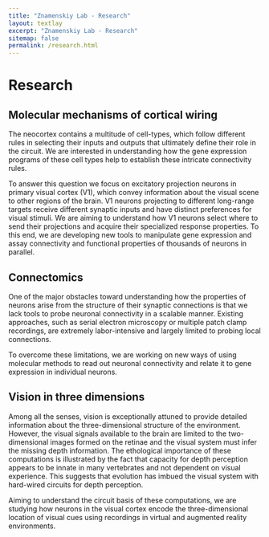 ```yaml
---
title: "Znamenskiy Lab - Research"
layout: textlay
excerpt: "Znamenskiy Lab - Research"
sitemap: false
permalink: /research.html
---
```

# Research

## Molecular mechanisms of cortical wiring
The neocortex contains a multitude of cell-types, which follow different rules in
selecting their inputs and outputs that ultimately define their role in the circuit.
We are interested in understanding how the gene expression programs of these cell
types help to establish these intricate connectivity rules.

To answer this question we focus on excitatory projection neurons in primary
visual cortex (V1), which convey information about the visual scene to other
regions of the brain. V1 neurons projecting to different long-range targets receive
different synaptic inputs and have distinct preferences for visual stimuli. We
are aiming to understand how V1 neurons select where to send their projections
and acquire their specialized response properties. To this end, we are
developing new tools to manipulate gene expression and assay connectivity and
functional properties of thousands of neurons in parallel.

## Connectomics
One of the major obstacles toward understanding how the properties of neurons
arise from the structure of their synaptic connections is that we lack tools to
probe neuronal connectivity in a scalable manner. Existing approaches, such as
serial electron microscopy or multiple patch clamp recordings, are extremely
labor-intensive and largely limited to probing local connections.

To overcome these limitations, we are working on new ways of
using molecular methods to read out neuronal connectivity and relate it to
gene expression in individual neurons.

## Vision in three dimensions
Among all the senses, vision is exceptionally attuned to provide detailed information about
the three-dimensional structure of the environment. However, the visual signals
available to the brain are limited to the two-dimensional images formed on the
retinae and the visual system must infer the missing depth information. The
ethological importance of these computations is illustrated by the fact that
capacity for depth perception appears to be innate in many vertebrates and not
dependent on visual experience. This suggests that evolution has imbued the visual
system with hard-wired circuits for depth perception.

Aiming to understand the circuit basis of these computations, we are studying how
neurons in the visual cortex encode the three-dimensional location of visual cues
using recordings in virtual and augmented reality environments.  
